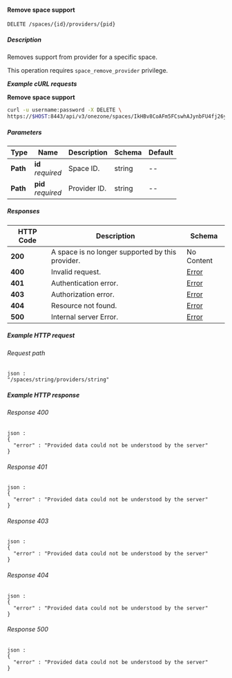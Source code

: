 
<a name="remove_provider_supporting_space"></a>
#### Remove space support
```
DELETE /spaces/{id}/providers/{pid}
```


##### Description
Removes support from provider for a specific space.

This operation requires `space_remove_provider` privilege.

***Example cURL requests***

**Remove space support**
```bash
curl -u username:password -X DELETE \
https://$HOST:8443/api/v3/onezone/spaces/IkHBv8CoAFm5FCswhAJynbFU4fj26yiE1lhpK3p-0Y8/providers/H8ez0CwDZ7JMYRWn1ipmBpgJHPXzIXj0-upGkf9tk
```


##### Parameters

|Type|Name|Description|Schema|Default|
|---|---|---|---|---|
|**Path**|**id**  <br>*required*|Space ID.|string|--|
|**Path**|**pid**  <br>*required*|Provider ID.|string|--|


##### Responses

|HTTP Code|Description|Schema|
|---|---|---|
|**200**|A space is no longer supported by this provider.|No Content|
|**400**|Invalid request.|[Error](../definitions/Error.md#error)|
|**401**|Authentication error.|[Error](../definitions/Error.md#error)|
|**403**|Authorization error.|[Error](../definitions/Error.md#error)|
|**404**|Resource not found.|[Error](../definitions/Error.md#error)|
|**500**|Internal server Error.|[Error](../definitions/Error.md#error)|


##### Example HTTP request

###### Request path
```
json :
"/spaces/string/providers/string"
```


##### Example HTTP response

###### Response 400
```
json :
{
  "error" : "Provided data could not be understood by the server"
}
```


###### Response 401
```
json :
{
  "error" : "Provided data could not be understood by the server"
}
```


###### Response 403
```
json :
{
  "error" : "Provided data could not be understood by the server"
}
```


###### Response 404
```
json :
{
  "error" : "Provided data could not be understood by the server"
}
```


###### Response 500
```
json :
{
  "error" : "Provided data could not be understood by the server"
}
```



